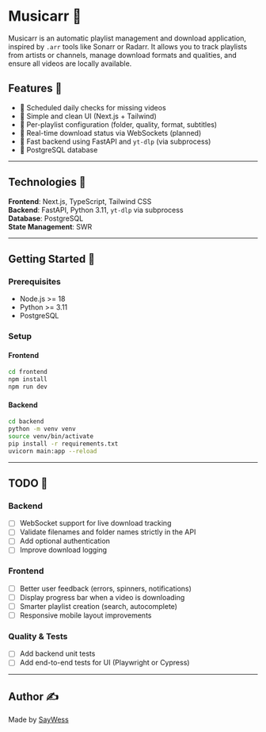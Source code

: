 # Musicarr 🎵

Musicarr is an automatic playlist management and download application, inspired by `.arr` tools like Sonarr or Radarr. It allows you to track playlists from artists or channels, manage download formats and qualities, and ensure all videos are locally available.

## Features 🧩

- 📅 Scheduled daily checks for missing videos
- 📱 Simple and clean UI (Next.js + Tailwind)
- 📂 Per-playlist configuration (folder, quality, format, subtitles)
- 🔄 Real-time download status via WebSockets (planned)
- 🔧 Fast backend using FastAPI and `yt-dlp` (via subprocess)
- 📃 PostgreSQL database

---

## Technologies 🚀

**Frontend**: Next.js, TypeScript, Tailwind CSS  
**Backend**: FastAPI, Python 3.11, `yt-dlp` via subprocess  
**Database**: PostgreSQL  
**State Management**: SWR

---

## Getting Started 🚪

### Prerequisites
- Node.js >= 18
- Python >= 3.11
- PostgreSQL

### Setup

#### Frontend
```bash
cd frontend
npm install
npm run dev
```

#### Backend
```bash
cd backend
python -m venv venv
source venv/bin/activate
pip install -r requirements.txt
uvicorn main:app --reload
```

---

## TODO 📌

### Backend
- [ ] WebSocket support for live download tracking
- [ ] Validate filenames and folder names strictly in the API
- [ ] Add optional authentication
- [ ] Improve download logging

### Frontend
- [ ] Better user feedback (errors, spinners, notifications)
- [ ] Display progress bar when a video is downloading
- [ ] Smarter playlist creation (search, autocomplete)
- [ ] Responsive mobile layout improvements

### Quality & Tests
- [ ] Add backend unit tests
- [ ] Add end-to-end tests for UI (Playwright or Cypress)

---

## Author ✍️

Made by [SayWess](https://github.com/SayWess)
